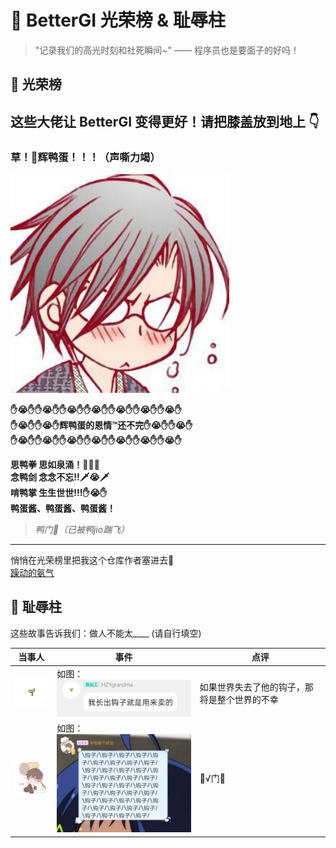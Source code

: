 # 🎪 BetterGI 光荣榜 & 耻辱柱

> "记录我们的高光时刻和社死瞬间~" —— 程序员也是要面子的好吗！

## 🎉 光荣榜
这些大佬让 BetterGI 变得更好！请把膝盖放到地上 👇
---
### 草！🦆辉鸭蛋！！！（声嘶力竭）
![辉鸭蛋](assets/辉鸭蛋.jpg)

**✋😭✋✋😭✋✋😭✋✋😭✋✋😭✋✋😭✋✋😭✋**  
**✋😭✋✋😭✋辉鸭蛋的恩情™还不完✋😭✋✋😭✋**  
**✋😭✋✋😭✋✋😭✋✋😭✋✋😭✋✋😭✋✋😭✋**  

**思鸭拳 思如泉涌！👊😭👊**  
**念鸭剑 念念不忘!!🗡😭🗡**  
**啃鸭掌 生生世世!!!✋😭✋**  
**鸭蛋酱、鸭蛋酱、鸭蛋酱！**  

> *鸭门🙏（已被鸭jio踹飞）*
---
悄悄在光荣榜里把我这个仓库作者塞进去👀  
[躁动的氨气](https://github.com/zaodonganqi)
## 💩 耻辱柱

这些故事告诉我们：做人不能太____ (请自行填空)

| 当事人 | 事件 | 点评 |
|-------|--------|-----------|
| <img src="assets/HZYgrandma.jpg" width="80"> | 如图：<img src="assets/HZYgrandma1.jpg" width="300"> | 如果世界失去了他的钩子，那将是整个世界的不幸 |
| <img src="assets/牢包睡个好觉.jpg" width="80"> | 如图：<img src="assets/牢包睡个好觉1.jpg" width="300"> | 🙏√门🙏 | 
